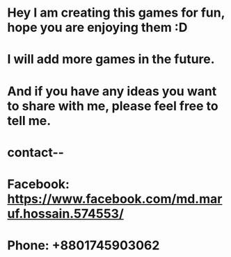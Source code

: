 # Hey I am creating this games for fun, hope you are enjoying them :D 
# I will add more games in the future.
# And if you have any ideas you want to share with me, please feel free to tell me.
# contact-- 
# Facebook: https://www.facebook.com/md.maruf.hossain.574553/
# Phone: +8801745903062